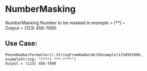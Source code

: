 # NumberMasking
NumberMasking
Number to be masked in example = (***) ***-**** <br>
Output = (123) 456-7890

## Use Case:

`PhoneNumberFormatter().StringFromNumberWithExample(1234567890, exampleString: "(***) ***-****")`<br>
`Output = (123) 456-7890`
